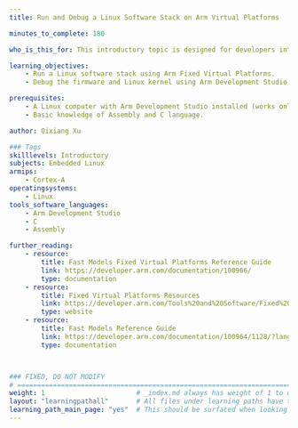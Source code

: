 ```yaml
---
title: Run and Debug a Linux Software Stack on Arm Virtual Platforms

minutes_to_complete: 180

who_is_this_for: This introductory topic is designed for developers interested in running Linux on Arm Fixed Virtual Platforms (FVPs) and debugging Trusted Firmware-A and the Linux Kernel using Arm Development Studio.

learning_objectives:
    - Run a Linux software stack using Arm Fixed Virtual Platforms.
    - Debug the firmware and Linux kernel using Arm Development Studio.

prerequisites:
    - A Linux computer with Arm Development Studio installed (works only on x86-64).
    - Basic knowledge of Assembly and C language.

author: Qixiang Xu

### Tags
skilllevels: Introductory
subjects: Embedded Linux
armips:
    - Cortex-A
operatingsystems:
    - Linux
tools_software_languages:
    - Arm Development Studio
    - C
    - Assembly

further_reading:
    - resource:
        title: Fast Models Fixed Virtual Platforms Reference Guide
        link: https://developer.arm.com/documentation/100966/
        type: documentation
    - resource:
        title: Fixed Virtual Platforms Resources
        link: https://developer.arm.com/Tools%20and%20Software/Fixed%20Virtual%20Platforms
        type: website
    - resource:
        title: Fast Models Reference Guide
        link: https://developer.arm.com/documentation/100964/1128/?lang=en
        type: documentation



### FIXED, DO NOT MODIFY
# ================================================================================
weight: 1                       # _index.md always has weight of 1 to order correctly
layout: "learningpathall"       # All files under learning paths have this same wrapper
learning_path_main_page: "yes"  # This should be surfaced when looking for related content. Only set for _index.md of learning path content.
---
```


